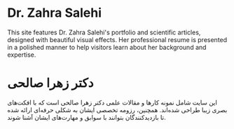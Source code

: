 # Dr. Zahra Salehi

This site features Dr. Zahra Salehi's portfolio and scientific articles, designed with beautiful visual effects. Her professional resume is presented in a polished manner to help visitors learn about her background and expertise.



# دکتر زهرا صالحی

این سایت شامل نمونه کارها و مقالات علمی دکتر زهرا صالحی است که با افکت‌های بصری زیبا طراحی شده‌اند. همچنین، رزومه تخصصی ایشان به شکلی حرفه‌ای ارائه شده تا بازدیدکنندگان بتوانند با سوابق و مهارت‌های ایشان آشنا شوند.
